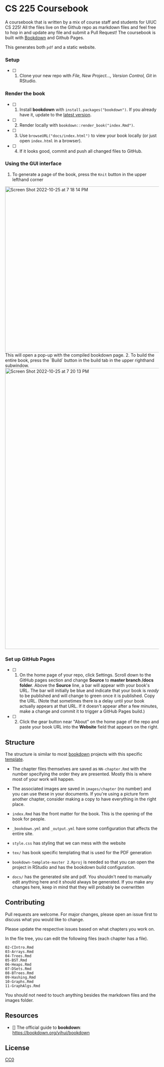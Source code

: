 # CS 225 Coursebook

A coursebook that is written by a mix of course staff and students for UIUC CS 225! All the files live on the Github repo as markdown files and feel free to hop in and update any file and submit a Pull Request! The coursebook is built with [Bookdown](https://bookdown.org/) and Github Pages. 

This generates both `pdf` and a static website. 

### Setup

- [ ] 1. Clone your new repo with *File, New Project..., Version Control, Git* in RStudio. 

### Render the book

- [ ] 1. Install **bookdown** with `install.packages("bookdown")`. If you already have it, update to the [latest version](https://CRAN.R-project.org/package=bookdown).

- [ ] 2. Render locally with `bookdown::render_book("index.Rmd")`.

- [ ] 3. Use `browseURL("docs/index.html")` to view your book locally (or just open `index.html` in a browser).

- [ ] 4. If it looks good, commit and push all changed files to GitHub. 

### Using the GUI interface

1. To generate a page of the book, press the `Knit` button in the upper lefthand corner
<img width="543" alt="Screen Shot 2022-10-25 at 7 18 14 PM" src="https://user-images.githubusercontent.com/67125579/197905472-776e597b-8182-40a7-ae22-b602f07786f7.png">
This will open a pop-up with the compiled bookdown page. 
2. To build the entire book, press the `Build` button in the build tab in the upper righthand subwindow. 
<img width="919" alt="Screen Shot 2022-10-25 at 7 20 13 PM" src="https://user-images.githubusercontent.com/67125579/197905661-4c4428c4-8dd9-4e73-a711-50e3a64cd381.png">

### Set up GitHub Pages

- [ ] 1. On the home page of your repo, click Settings. Scroll down to the GitHub pages section and change **Source** to **master branch /docs folder**.  Above the **Source** line, a bar will appear with your book's URL. The bar will initially be blue and indicate that your book is *ready* to be published and will change to green once it is published. Copy the URL. (Note that sometimes there is a delay until your book actually appears at that URL. If it doesn't appear after a few minutes, make a change and commit it to trigger a GitHub Pages build.)

- [ ] 2. Click the gear button near "About" on the home page of the repo and paste your book URL into the **Website** field that appears on the right.

## Structure 

The structure is similar to most [bookdown](https://bookdown.org/) projects with this specific [template](https://github.com/jtr13/bookdown-template).

* The chapter files themselves are saved as `NN-chapter.Rmd` with the number specifying the order they are presented. Mostly this is where most of your work will happen.

* The associated images are saved in `images/chapter` (no number) and you can use these in your documents. If you're using a picture form another chapter, consider making a copy to have everything in the right place.

* `index.Rmd` has the front matter for the book. This is the opening of the book for people. 

* `_bookdown.yml` and `_output.yml` have some configuration that affects the entire site.

* `style.css` has styling that we can mess with the website 

* `tex/` has book specific templating that is used for the PDF generation

* `bookdown-template-master 2.Rproj` is needed so that you can open the project in RStudio and has the bookdown build configuration.

* `docs/` has the generated site and pdf. You shouldn't need to manually edit anything here and it should always be generated. If you make any changes here, keep in mind that they will probably be overwritten 


## Contributing
Pull requests are welcome. For major changes, please open an issue first to discuss what you would like to change.

Please update the respective issues based on what chapters you work on.

In the file tree, you can edit the following files (each chapter has a file).

```
02-CIntro.Rmd
03-Arrays.Rmd
04-Trees.Rmd
05-BST.Rmd
06-Heaps.Rmd
07-DSets.Rmd
08-BTrees.Rmd
09-Hashing.Rmd
10-Graphs.Rmd
11-GraphAlgs.Rmd
```

You should not need to touch anything besides the markdown files and the images folder. 

## Resources

- [] The official guide to **bookdown**: https://bookdown.org/yihui/bookdown

## License
[CC0](https://creativecommons.org/share-your-work/public-domain/cc0/)